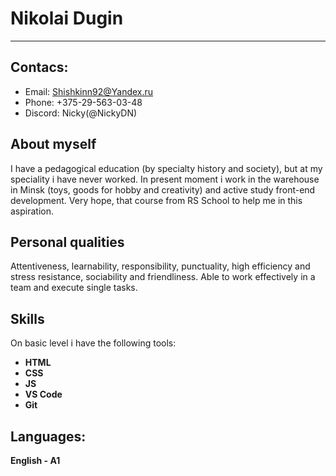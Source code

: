 # Nikolai Dugin
---
## Contacs:
+ Email: Shishkinn92@Yandex.ru
+ Phone: +375-29-563-03-48
+ Discord: Nicky(@NickyDN)

## About myself

I have a pedagogical education (by specialty history and society), but at my speciality i have never worked.
In present moment i work in the warehouse in Minsk (toys, goods for hobby and creativity) and active study front-end development.
Very hope, that course from RS School to help me in this aspiration.

## Personal qualities

Attentiveness, learnability, responsibility, punctuality, high efficiency and stress resistance, sociability and friendliness.
Able to work effectively in a team and execute single tasks.

## Skills

On basic level i have the following tools:
- **HTML**
- **CSS**
- **JS**
- **VS Code**
- **Git**

## Languages:

**English - A1**
